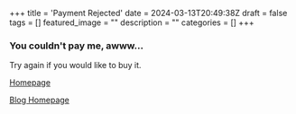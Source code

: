 +++
title = 'Payment Rejected'
date = 2024-03-13T20:49:38Z
draft = false
tags = []
featured_image = ""
description = ""
categories = []
+++
### You couldn't pay me, awww...

Try again if you would like to buy it.

[Homepage](https://lj-leftcreations.my.canva.site/)

[Blog Homepage](/)